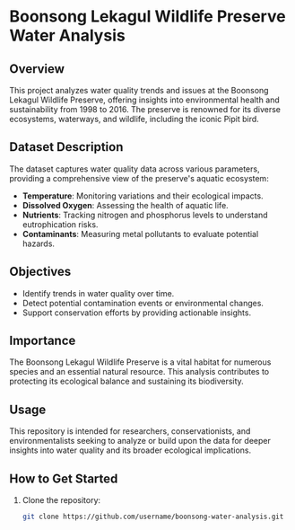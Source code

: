 # Boonsong Lekagul Wildlife Preserve Water Analysis

## Overview  
This project analyzes water quality trends and issues at the Boonsong Lekagul Wildlife Preserve, offering insights into environmental health and sustainability from 1998 to 2016. The preserve is renowned for its diverse ecosystems, waterways, and wildlife, including the iconic Pipit bird.

## Dataset Description  
The dataset captures water quality data across various parameters, providing a comprehensive view of the preserve's aquatic ecosystem:  
- **Temperature**: Monitoring variations and their ecological impacts.  
- **Dissolved Oxygen**: Assessing the health of aquatic life.  
- **Nutrients**: Tracking nitrogen and phosphorus levels to understand eutrophication risks.  
- **Contaminants**: Measuring metal pollutants to evaluate potential hazards.  

## Objectives  
- Identify trends in water quality over time.  
- Detect potential contamination events or environmental changes.  
- Support conservation efforts by providing actionable insights.  

## Importance  
The Boonsong Lekagul Wildlife Preserve is a vital habitat for numerous species and an essential natural resource. This analysis contributes to protecting its ecological balance and sustaining its biodiversity.

## Usage  
This repository is intended for researchers, conservationists, and environmentalists seeking to analyze or build upon the data for deeper insights into water quality and its broader ecological implications.

## How to Get Started  
1. Clone the repository:  
   ```bash
   git clone https://github.com/username/boonsong-water-analysis.git
